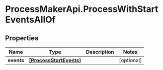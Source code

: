 # ProcessMakerApi.ProcessWithStartEventsAllOf

## Properties

Name | Type | Description | Notes
------------ | ------------- | ------------- | -------------
**events** | [**[ProcessStartEvents]**](ProcessStartEvents.md) |  | [optional] 


